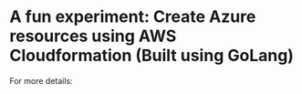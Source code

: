 # A fun experiment: Create Azure resources using AWS Cloudformation (Built using GoLang)

For more details: 